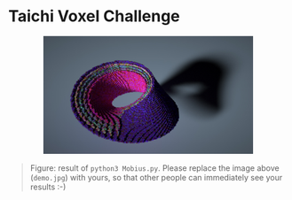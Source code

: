 # <a name="title">Taichi Voxel Challenge</a>

<p align="center">
<img src="demo.jpg" width="75%"></img>
</p>

> Figure: result of `python3 Mobius.py`. Please replace the image above (`demo.jpg`) with yours, so that other people can immediately see your results :-)

